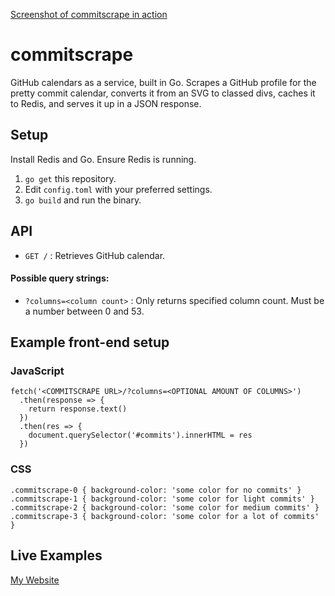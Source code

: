 [Screenshot of commitscrape in action](https://i.imgur.com/YTwFI82.png)

# commitscrape

GitHub calendars as a service, built in Go. Scrapes a GitHub profile for the pretty commit calendar, converts it from an SVG to classed divs, caches it to Redis, and serves it up in a JSON response.

## Setup

Install Redis and Go. Ensure Redis is running.

1. `go get` this repository.
2. Edit `config.toml` with your preferred settings.
3. `go build` and run the binary.

## API
* `GET /` : Retrieves GitHub calendar.

#### Possible query strings:
* `?columns=<column count>` : Only returns specified column count. Must be a number between 0 and 53.

## Example front-end setup

### JavaScript
```
fetch('<COMMITSCRAPE URL>/?columns=<OPTIONAL AMOUNT OF COLUMNS>')
  .then(response => {
    return response.text()
  })
  .then(res => {
    document.querySelector('#commits').innerHTML = res
  })
```

### CSS
```
.commitscrape-0 { background-color: 'some color for no commits' }
.commitscrape-1 { background-color: 'some color for light commits' }
.commitscrape-2 { background-color: 'some color for medium commits' }
.commitscrape-3 { background-color: 'some color for a lot of commits' }
```

## Live Examples
[My Website](https://mat.dog) 